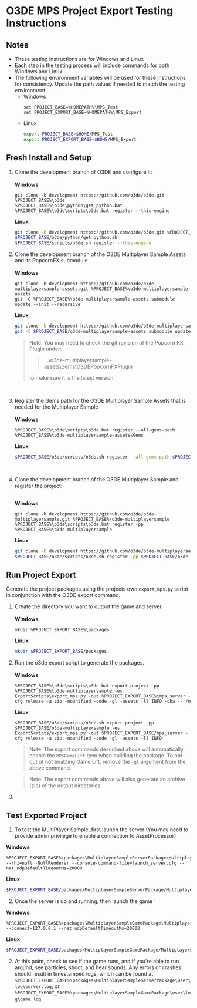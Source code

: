 # O3DE MPS Project Export Testing Instructions

## Notes

* These testing instructions are for Windows and Linux
* Each step in the testing process will include commands for both Windows and Linux
* The following environment variables will be used for these instructions for consistency. Update the path values if needed to match the testing environment
  * Windows
    ```commandline
    set PROJECT_BASE=%HOMEPATH%\MPS_Test
    set PROJECT_EXPORT_BASE=%HOMEPATH%\MPS_Export
    ```
  * Linux
    ```bash
    export PROJECT_BASE=$HOME/MPS_Test
    export PROJECT_EXPORT_BASE=$HOME/MPS_Export
    ```

## Fresh Install and Setup


1. Clone the development branch of O3DE and configure it: <br/>
   <br/>
    **Windows**
    ```commandline
    git clone -b development https://github.com/o3de/o3de.git %PROJECT_BASE%\o3de
    %PROJECT_BASE%\o3de\python\get_python.bat
    %PROJECT_BASE%\o3de\scripts\o3de.bat register --this-engine
    ```
    **Linux**
    ```bash
    git clone -b development https://github.com/o3de/o3de.git %PROJECT_BASE%/o3de
    $PROJECT_BASE/o3de/python/get_python.sh
    $PROJECT_BASE/scripts/o3de.sh register --this-engine
    ```
2. Clone the development branch of the O3DE Multiplayer Sample Assets and its PopcornFX submodule <br/>
   <br/>
    **Windows**
    ```commandline
    git clone -b development https://github.com/o3de/o3de-multiplayersample-assets.git %PROJECT_BASE%\o3de-multiplayersample-assets
    git -C %PROJECT_BASE%\o3de-multiplayersample-assets submodule update --init --recursive
    ```
    
    **Linux**
    ```bash
    git clone -b development https://github.com/o3de/o3de-multiplayersample-assets.git %PROJECT_BASE%/o3de-multiplayersample-assets
    git -C $PROJECT_BASE/o3de-multiplayersample-assets submodule update --init --recursive
    ```
   > Note: You may need to check the git revision of the Popcorn FX Plugin under:
   > 
   >> ...\o3de-multiplayersample-assets\Gems\O3DEPopcornFXPlugin
   > 
   > to make sure it is the latest version.

   <br/>
3. Register the Gems path for the O3DE Multiplayer Sample Assets that is needed for the Multiplayer Sample<br/>
   <br/>
    **Windows**
    ```commandline
    %PROJECT_BASE%\o3de\scripts\o3de.bat register --all-gems-path %PROJECT_BASE%\o3de-multiplayersample-assets\Gems 
    ```
    **Linux**
    ```bash
    $PROJECT_BASE/o3de/scripts/o3de.sh register --all-gems-path $PROJECT_BASE/o3de-multiplayersample-assets/Gems 
    ```
   <br/>

4. Clone the development branch of the O3DE Multiplayer Sample and register the project:<br/><br/>

    **Windows**
    ```commandline
    git clone -b development https://github.com/o3de/o3de-multiplayersample.git %PROJECT_BASE%\o3de-multiplayersample
    %PROJECT_BASE%\o3de\scripts\o3de.bat register -pp %PROJECT_BASE%\o3de-multiplayersample
    ```
    **Linux**
    ```bash
    git clone -b development https://github.com/o3de/o3de-multiplayersample.git $PROJECT_BASE/o3de-multiplayersample
    $PROJECT_BASE/o3de/scripts/o3de.sh register -pp $PROJECT_BASE/o3de-multiplayersample
    ```

## Run Project Export
Generate the project packages using the projects own `export_mps.py` script in conjunction with the O3DE export command.


1. Create the directory you want to output the game and server. <br/>
   <br/>
    **Windows**
    ```commandline
    mkdir %PROJECT_EXPORT_BASE%\packages
    ```
    **Linux**
    ```bash
    mkdir $PROJECT_EXPORT_BASE/packages
    ```
2. Run the o3de export script to generate the packages.<br/>
    <br/>
    **Windows**
    ```commandline
    %PROJECT_BASE%\o3de\scripts\o3de.bat export-project -pp %PROJECT_BASE%\o3de-multiplayersample -es ExportScripts\export_mps.py -out %PROJECT_EXPORT_BASE%\mps_server -cfg release -a zip -nounified -code -gl -assets -ll INFO -cba -- /m
    ```
    **Linux**
    ```commandline
    $PROJECT_BASE/o3de/scripts/o3de.sh export-project -pp $PROJECT_BASE/o3de-multiplayersample -es ExportScripts/export_mps.py -out $PROJECT_EXPORT_BASE/mps_server -cfg release -a zip -nounified -code -gl -assets -ll INFO
    ```
   
    > Note: The export commands described above will automatically enable the `MPSGameLift` gem when building the package. To opt-out of not enabling Game Lift, remove the `-gl` argument from the above command.
    
    > Note: The export commands above will also generate an archive (zip) of the output directories  
   
3. 

## Test Exported Project

1. To test the MultiPlayer Sample,.first launch the server (You may need to provide admin privilege to enable a connection to AssetProcessor)

**Windows**
```commandline
%PROJECT_EXPORT_BASE%\packages\MultiplayerSampleServerPackage\MultiplayerSample.ServerLauncher.exe --rhi=null -NullRenderer --console-command-file=launch_server.cfg --net_udpDefaultTimeoutMs=20000
```

**Linux**
```bash
$PROJECT_EXPORT_BASE/packages/MultiplayerSampleServerPackage/MultiplayerSample.ServerLauncher --rhi=null -NullRenderer --console-command-file=launch_server.cfg --net_udpDefaultTimeoutMs=20000 &
```

2. Once the server is up and running, then launch the game 
`
 
**Windows**
```commandline
%PROJECT_EXPORT_BASE%\packages\MultiplayerSampleGamePackage\MultiplayerSample.GameLauncher.exe --connect=127.0.0.1 --net_udpDefaultTimeoutMs=20000
```

**Linux**
```bash
$PROJECT_EXPORT_BASE/packages/MultiplayerSampleGamePackage/MultiplayerSample.GameLauncher --connect=127.0.0.1 --net_udpDefaultTimeoutMs=20000
```


2. At this point, check to see if the game runs, and if you're able to run around, see particles, shoot, and hear sounds. Any errors or crashes should result in timestamped logs, which can be found at `%PROJECT_EXPORT_BASE%\packages\MultiplayerSampleServerPackage\user\log\server.log`, or `%PROJECT_EXPORT_BASE%\packages\MultiplayerSampleGamePackage\user\log\game.log`.
